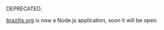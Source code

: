 DEPRECATED.

[braziljs.org](http://braziljs.org) is now a Node.js application, soon it will be open.
